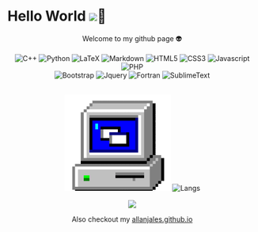 # Hello World <img src="https://github.com/TheDudeThatCode/TheDudeThatCode/blob/master/Assets/Earth.gif" width="29px">👋

<div align="center">Welcome to my github page 👽</div>

<br>

<!-- Languages -->
<div align="center">
	<img src="https://img.shields.io/badge/c++-%2300599C.svg?style=for-the-badge&logo=c%2B%2B&logoColor=white" alt="C++">
	<img src="https://img.shields.io/badge/Python-FFD43B?style=for-the-badge&logo=python&logoColor=darkgreen" alt="Python">
	<img src="https://img.shields.io/badge/latex-%23008080.svg?style=for-the-badge&logo=latex&logoColor=white" alt="LaTeX">
	<img src="https://img.shields.io/badge/markdown-%23000000.svg?style=for-the-badge&logo=markdown&logoColor=white" alt="Markdown">
	<img src="https://img.shields.io/badge/html5-%23E34F26.svg?style=for-the-badge&logo=html5&logoColor=white" alt="HTML5">
	<img src="https://img.shields.io/badge/css3-%231572B6.svg?style=for-the-badge&logo=css3&logoColor=white" alt="CSS3">
	<img src="https://img.shields.io/badge/javascript-%23323330.svg?style=for-the-badge&logo=javascript&logoColor=%23F7DF1E" alt="Javascript">
	<img src="https://img.shields.io/badge/php-%23777BB4.svg?style=for-the-badge&logo=php&logoColor=white" alt="PHP">
</div>

<!-- Frameworks -->
<div align="center">
	<img src="https://img.shields.io/badge/bootstrap-%23563D7C.svg?style=for-the-badge&logo=bootstrap&logoColor=white" alt="Bootstrap">
	<img src="https://img.shields.io/badge/jquery-%230769AD.svg?style=for-the-badge&logo=jquery&logoColor=white" alt="Jquery">
	<img src="https://img.shields.io/badge/Fortran-%23734F96.svg?style=for-the-badge&logo=fortran&logoColor=white" alt="Fortran">
	<img src="https://img.shields.io/badge/sublime_text-%23575757.svg?style=for-the-badge&logo=sublime-text&logoColor=important" alt="SublimeText">
</div>

<!-- Design -->
<!--
<div align="center">
	<img src="https://img.shields.io/badge/adobephotoshop-%2331A8FF.svg?style=for-the-badge&logo=adobephotoshop&logoColor=white" alt="Adobe Photoshop">
	<img src="https://img.shields.io/badge/adobeillustrator-%23FF9A00.svg?style=for-the-badge&logo=adobeillustrator&logoColor=white" alt="Adobe Illustrator">
	<img src="https://img.shields.io/badge/Adobe%20InDesign-49021F?style=for-the-badge&logo=adobeindesign&logoColor=white" alt="Adobe Indesign">
	<img src="https://img.shields.io/badge/blender-%23F5792A.svg?style=for-the-badge&logo=blender&logoColor=white" alt="Blender">
</div>
-->

<br>

<p align="center">
	<img src="https://github.com/TheDudeThatCode/TheDudeThatCode/blob/master/Assets/PC.gif" width="215px">
	<img src="https://github-readme-stats.vercel.app/api/top-langs/?username=allanjales&layout=compact&langs_count=999&theme=radical" alt="Langs"/>
</p>

<p align="center">
	<img align="center" src="https://github-readme-stats.vercel.app/api/?username=allanjales&show_icons=true&title_color=00ff00&icon_color=00ff00&text_color=00AA55&bg_color=141321"/>
</p>

<div align="center">Also checkout my <a href="https://allanjales.github.io/">allanjales.github.io</a></div>

<!--
**allanjales/allanjales** is a ✨ _special_ ✨ repository because its `README.md` (this file) appears on your GitHub profile.

Here are some ideas to get you started:

- 🔭 I’m currently working on ...
- 🌱 I’m currently learning ...
- 👯 I’m looking to collaborate on ...
- 🤔 I’m looking for help with ...
- 💬 Ask me about ...
- 📫 How to reach me: ...
- 😄 Pronouns: ...
- ⚡ Fun fact: ...
-->
